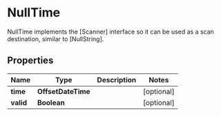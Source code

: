 

# NullTime

NullTime implements the [Scanner] interface so it can be used as a scan destination, similar to [NullString].

## Properties

| Name | Type | Description | Notes |
|------------ | ------------- | ------------- | -------------|
|**time** | **OffsetDateTime** |  |  [optional] |
|**valid** | **Boolean** |  |  [optional] |



